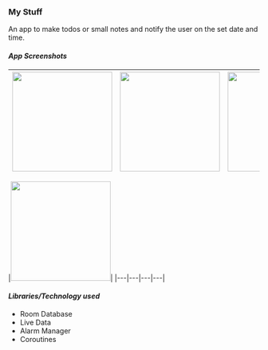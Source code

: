 ### My Stuff
An app to make todos or small notes and notify the user on the set date and time.

#### _App Screenshots_
|<img src="screenshots/IMG_1.jpg" width=200>|<img src="screenshots/IMG_2.jpg" width=200>|<img src="screenshots/IMG_3.jpg" width=200>|<img src="screenshots/IMG_4.jpg" width=200>
|---|---|---|---|

|<img src="screenshots/IMG_5.jpg" width=200>|
|---|---|---|---|

#### _Libraries/Technology used_
- Room Database
- Live Data
- Alarm Manager
- Coroutines



